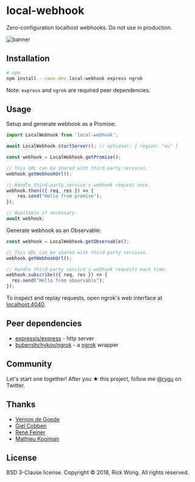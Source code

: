 # local-webhook

Zero-configuration localhost webhooks. Do not use in production.

<p>  
  <img src="https://i.imgur.com/ySm2Noc.png" alt="banner" draggable="false">
</p>

## Installation

```bash
# npm
npm install --save-dev local-webhook express ngrok
```

Note: `express` and `ngrok` are required peer dependencies.

## Usage

Setup and generate webhook as a Promise:
```js
import LocalWebhook from 'local-webhook';

await LocalWebhook.startServer(); // optional: { region: "eu" }

const webhook = LocalWebhook.getPromise();

// This URL can be shared with third-party services.
webhook.getWebhookUrl(); 

// Handle third-party service's webhook request once.
webhook.then(({ req, res }) => {
    res.send("Hello from promise");
});

// Awaitable if necessary.
await webhook;
```

Generate webhook as an Observable:
```js
const webhook = LocalWebhook.getObservable();

// This URL can be shared with third-party services.
webhook.getWebhookUrl(); 

// Handle third-party service's webhook requests each time.
webhook.subscribe(({ req, res }) => {
  res.send("Hello from observable");
});
```

To inspect and replay requests, open ngrok's web interface at [localhost:4040](http://localhost:4040).

## Peer dependencies

- [expressjs/express](https://github.com/expressjs/express) - http server
- [bubenshchykov/ngrok](https://github.com/bubenshchykov/ngrok) - a [ngrok](https://ngrok.com/) wrapper

## Community

Let's start one together! After you ★ this project, follow me [@rygu](https://twitter.com/rygu) on Twitter.

## Thanks

- [Vernon de Goede](https://github.com/vernondegoede)
- [Giel Cobben](https://github.com/gielcobben)
- [René Feiner](https://github.com/rfeiner)
- [Mathieu Kooiman](https://github.com/mathieuk)

## License

BSD 3-Clause license. Copyright © 2018, Rick Wong. All rights reserved.
